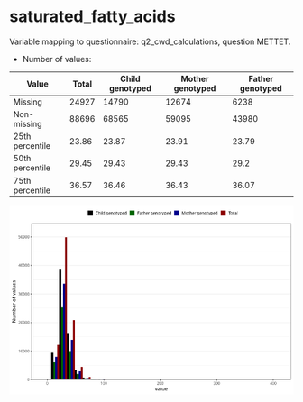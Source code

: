# saturated_fatty_acids
Variable mapping to questionnaire: q2_cwd_calculations, question METTET.
- Number of values:

| Value | Total | Child genotyped | Mother genotyped | Father genotyped |
| ----- | ----- | --------------- | ---------------- | ---------------- |
| Missing | 24927 | 14790 | 12674 | 6238 |
| Non-missing | 88696 | 68565 | 59095 | 43980 |
| 25th percentile | 23.86 | 23.87 | 23.91 | 23.79 |
| 50th percentile | 29.45 | 29.43 | 29.43 | 29.2 |
| 75th percentile | 36.57 | 36.46 | 36.43 | 36.07 |



![](saturated_fatty_acids_n.png)



